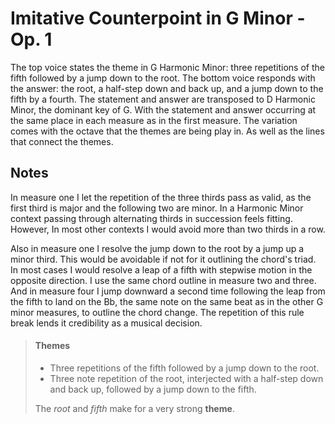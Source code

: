 # Imitative Counterpoint in G Minor - Op. 1

The top voice states the theme in G Harmonic Minor: three repetitions of the fifth followed by a jump down to the root. The bottom voice responds with the answer: the root, a half-step down and back up, and a jump down to the fifth by a fourth. The statement and answer are transposed to D Harmonic Minor, the dominant key of G. With the statement and answer occurring at the same place in each measure as in the first measure. The variation comes with the octave that the themes are being play in. As well as the lines that connect the themes. 

## Notes

In measure one I let the repetition of the three thirds pass as valid, as the first third is major and the following two are minor. In a Harmonic Minor context passing through alternating thirds in succession feels fitting. However, In most other contexts I would avoid more than two thirds in a row. 

Also in measure one I resolve the jump down to the root by a jump up a minor third. This would be avoidable if not for it outlining the chord's triad. In most cases I would resolve a leap of a fifth with stepwise motion in the opposite direction. I use the same chord outline in measure two and three. And in measure four I jump downward a second time following the leap from the fifth to land on the Bb, the same note on the same beat as in the other G minor measures, to outline the chord change. The repetition of this rule break lends it credibility as a musical decision. 

> #### Themes
>
> - Three repetitions of the fifth followed by a jump down to the root.
> - Three note repetition of the root, interjected with a half-step down and back up, followed by a jump down to the fifth.
>
> The *root* and *fifth* make for a very strong **theme**.